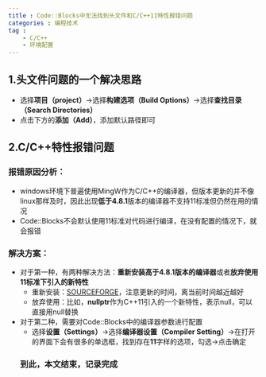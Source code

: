 ```yaml
---
title : Code::Blocks中无法找到头文件和C/C++11特性报错问题
categories : 编程技术
tag :
    - C/C++
    - 环境配置
---
```

## 1.头文件问题的一个解决思路

- 选择**项目（project）**->选择**构建选项（Build Options）**->选择**查找目录（Search Directories）**
- 点击下方的**添加（Add）**，添加默认路径即可
## 2.C/C++特性报错问题
### 报错原因分析：
- windows环境下普遍使用MingW作为C/C++的编译器，但版本更新的并不像linux那样及时，因此出现**低于4.8.1**版本的编译器不支持11标准但仍然在用的情况
- Code::Blocks不会默认使用11标准对代码进行编译，在没有配置的情况下，就会报错
### 解决方案：
- 对于第一种，有两种解决方法：**重新安装高于4.8.1版本的编译器**或者**放弃使用11标准下引入的新特性**
  - 重新安装：[SOURCEFORGE](https://sourceforge.net/projects/mingw-w64/)，注意更新的时间，离当前时间越近越好
  - 放弃使用：比如，**nullptr**作为C++11引入的一个新特性，表示null，可以直接用null替换
- 对于第二种，需要对Code::Blocks中的编译器参数进行配置
  - 选择**设置（Settings）**->选择**编译器设置（Compiler Setting）**->在打开的界面下会有很多的单选框，找到存在**11**字样的选项，勾选->点击确定
  ### 到此，本文结束，记录完成
